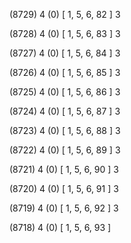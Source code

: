 (8729) 4 (0) [ 1, 5, 6, 82 ] 3 


(8728) 4 (0) [ 1, 5, 6, 83 ] 3 


(8727) 4 (0) [ 1, 5, 6, 84 ] 3 


(8726) 4 (0) [ 1, 5, 6, 85 ] 3 


(8725) 4 (0) [ 1, 5, 6, 86 ] 3 


(8724) 4 (0) [ 1, 5, 6, 87 ] 3 


(8723) 4 (0) [ 1, 5, 6, 88 ] 3 


(8722) 4 (0) [ 1, 5, 6, 89 ] 3 


(8721) 4 (0) [ 1, 5, 6, 90 ] 3 


(8720) 4 (0) [ 1, 5, 6, 91 ] 3 


(8719) 4 (0) [ 1, 5, 6, 92 ] 3 


(8718) 4 (0) [ 1, 5, 6, 93 ]  

